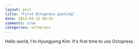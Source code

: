 ```yaml
---
layout: post
title: "First Octopress posting"
date: 2013-04-15 00:41
comments: true
categories: octopress
---
```

Hello world, I'm Hyungyong Kim. It's first time to use Octopress. 
